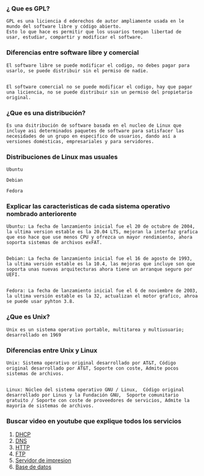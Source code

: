 ### ¿ Que es GPL?

    GPL es una liciencia d ederechos de autor ampliamente usada en le mundo del software libre y código abierto. 
    Esto lo que hace es permitir que los usuarios tengan libertad de  usar, estudiar, compartir y modificar el software. 

### Diferencias entre software libre y comercial


    El software libre se puede modificar el codigo, no debes pagar para usarlo, se puede distribuir sin el permiso de nadie.
    
    
    El software comercial no se puede modificar el codigo, hay que pagar una liciencia, no se puede distribuir sin un permiso del propietario original. 
    
### ¿Que es una distribución?  
    
    Es una dsitribución de software basada en el nucleo de Linux que incluye asi determinados paquetes de software para satisfacer las necesidades de un grupo en especifico de usuarios, dando así a versiones domésticas, empresariales y para servidores. 
    
    
### Distribuciones de Linux mas usuales


    Ubuntu
    
    Debian
    
    Fedora
    
    
### Explicar las caracteristicas de cada sistema operativo nombrado anteriorente


    Ubuntu: La fecha de lanzamiento inicial fue el 20 de octubre de 2004, la ultima version estable es la 20.04 LTS, mejoran la interfaz grafica que eso hace que use menos CPU y ofrezca un mayor rendimiento, ahora soporta sistemas de archivos exFAT.
    
    
    Debian: La fecha de lanzamiento inicial fue el 16 de agosto de 1993, la ultima versión estable es la 10.4, las mejoras que incluye son que soporta unas nuevas arquitecturas ahora tiene un arranque seguro por UEFI.
    
    
    Fedora: La fecha de lanzamiento inicial fue el 6 de noviembre de 2003, la ultima versión estable es la 32, actualizan el motor grafico, ahroa se puede usar pyhton 3.8.
    
### ¿Que es Unix?
    
    Unix es un sistema operativo portable, multitarea y multiusuario; desarrollado en 1969 
    
### Diferencias entre Unix y  Linux
    
    Unix: Sistema operativo original desarrollado por AT&T, Código original desarrollado por AT&T, Soporte con coste, Admite pocos sistemas de archivos.
    
    
    Linux: Núcleo del sistema operativo GNU / Linux,  Código original desarrollado por Linus y la Fundación GNU,  Soporte comunitario gratuito / Soporte con coste de proveedores de servicios, Admite la mayoría de sistemas de archivos.
    
    
### Buscar video en youtube que explique todos los servicios

1. [DHCP](https://www.youtube.com/watch?v=iRxCk76T4SU&ab_channel=Sentinela)
2. [DNS](https://www.youtube.com/watch?v=jWkYWJA8fus&ab_channel=Sentinela)
3. [HTTP](https://www.youtube.com/watch?v=S975NVYbe2E&ab_channel=HTMLRules)
4. [FTP](https://www.youtube.com/watch?v=XF-T2xjSGfI)
5. [Servidor de impresion](https://www.youtube.com/watch?v=LU4IbCvYsFI)
6. [Base de datos](https://www.youtube.com/watch?v=z1VpShi4zTE)
